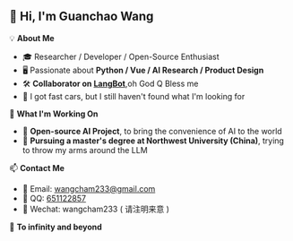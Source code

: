 ## 👋 Hi, I'm Guanchao Wang

💡 **About Me**  
- 🎓 Researcher / Developer / Open-Source Enthusiast  
- 🖥️ Passionate about **Python / Vue / AI Research /  Product Design**  
- 🛠️ **Collaborator on [LangBot](https://github.com/rockchinq/langbot)**,oh God Q Bless me
- 🎸 I got fast cars, but I still haven't found what I'm looking for

💼 **What I'm Working On**  
- 🤖 **Open-source AI Project**, to bring the convenience of AI to the world
- 🦾 **Pursuing a master's degree at Northwest University (China)**, trying to throw my arms around the LLM
 
📫 **Contact Me**  
- 📮 Email:  wangcham233@gmail.com 
- 🐧 QQ:  [651122857](https://qm.qq.com/q/WI5HieiQ8K)
- 💬 Wechat:  wangcham233  ( 请注明来意 )

🚀 **To infinity and beyond**







 

